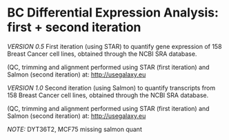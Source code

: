 # BC Differential Expression Analysis: first + second iteration 
*VERSION 0.5*
First iteration (using STAR) to quantify gene expression of 158 Breast Cancer cell lines, obtained through the NCBI SRA database. 

(QC, trimming and alignment performed using STAR (first iteration) and Salmon (second iteration) at: http://usegalaxy.eu

*VERSION 1.0*
Second iteration (using Salmon) to quantify transcripts from 158 Breast Cancer cell lines, obtained through the NCBI SRA database. 

(QC, trimming and alignment performed using STAR (first iteration) and Salmon (second iteration) at: http://usegalaxy.eu

*NOTE:* DYT36T2, MCF75 missing salmon quant
